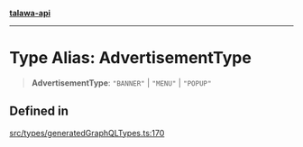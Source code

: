 [**talawa-api**](../../../README.md)

***

# Type Alias: AdvertisementType

> **AdvertisementType**: `"BANNER"` \| `"MENU"` \| `"POPUP"`

## Defined in

[src/types/generatedGraphQLTypes.ts:170](https://github.com/Suyash878/talawa-api/blob/095e6964ce2a06c1c30d1acf81b6162203f1db91/src/types/generatedGraphQLTypes.ts#L170)
